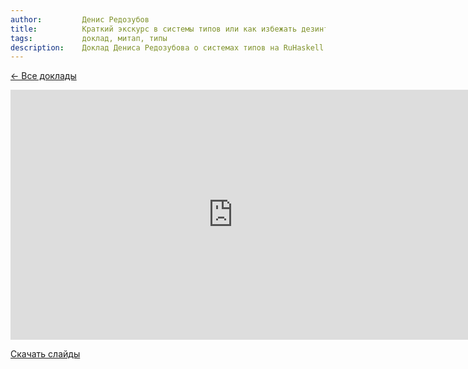 ```yaml
---
author:         Денис Редозубов
title:          Краткий экскурс в системы типов или как избежать дезинтеграции.
tags:           доклад, митап, типы
description:    Доклад Дениса Редозубова о системах типов на RuHaskell.Meetup 2015 Summer.
---
```


[&larr; Все доклады](/posts/events/2015/07/01/meet-up-summer-2015-videos.html)

<nobr><iframe
width="711" height="400"
src="https://www.youtube.com/embed/dCvV04XgYx0"
frameborder="0" allowfullscreen></iframe><iframe
src="https://www.slideshare.net/slideshow/embed_code/key/fJzueensdymf0E"
width="476" height="400"
frameborder="0" marginwidth="0" marginheight="0" scrolling="no"></iframe></nobr>

[Скачать слайды](/files/meetup-2015-summer/2_TS-ruhaskell.ru.pdf)
